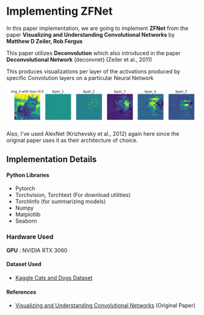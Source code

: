 # Implementing ZFNet

In this paper implementation, we are going to implement **ZFNet** from the paper **Visualizing and Understanding Convolutional Networks** by **Matthew D Zeiler, Rob Fergus**

This paper utilizes **Deconvolution** which also introduced in the paper **Deconvolutional Network** (deconvnet) (Zeiler et al., 2011)

This produces visualizations per layer of the activations produced by specific Convolution layers on a particular Neural Network

![Sample Deconvolution](images/sample_deconv.png)

Also, I've used AlexNet (Krizhevsky et al., 2012) again here since the original paper uses it as their architecture of choice.


## Implementation Details

#### Python Libraries
- Pytorch
- Torchvision, Torchtext (For download utilities)
- TorchInfo (for summarizing models)
- Numpy
- Matplotlib
- Seaborn

### Hardware Used

**GPU** : NVIDIA RTX 3060

#### Dataset Used
- [Kaggle Cats and Dogs Dataset](https://www.microsoft.com/en-us/download/details.aspx?id=54765)

#### References
- [Visualizing and Understanding Convolutional Networks](https://arxiv.org/abs/1311.2901) (Original Paper)


